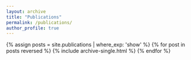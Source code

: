 ```yaml
---
layout: archive
title: "Publications"
permalink: /publications/
author_profile: true
---
```

<!--
{% if author.googlescholar %}
  You can also find my articles on <u><a href="{{author.googlescholar}}">my Google Scholar profile</a>.</u>
{% endif %}

{% include base_path %}
{% for post in site.publications reversed %}
  {% include archive-single.html %}
{% endfor %}
-->
{% assign posts = site.publications | where_exp: 'show'  %}
{% for post in posts reversed %}
  {% include archive-single.html %}
{% endfor %}
